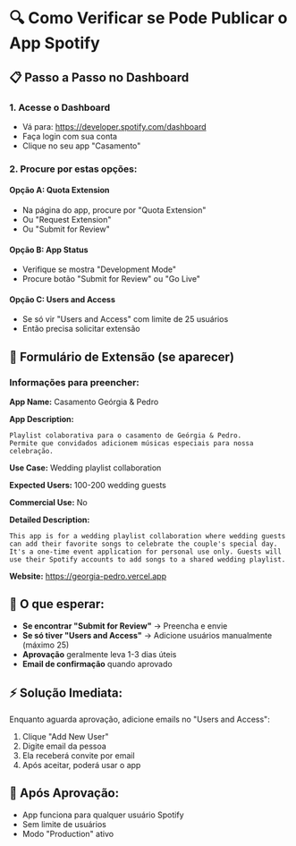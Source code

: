 # 🔍 Como Verificar se Pode Publicar o App Spotify

## 📋 Passo a Passo no Dashboard

### 1. Acesse o Dashboard
- Vá para: https://developer.spotify.com/dashboard
- Faça login com sua conta
- Clique no seu app "Casamento"

### 2. Procure por estas opções:

#### **Opção A: Quota Extension**
- Na página do app, procure por "Quota Extension"
- Ou "Request Extension" 
- Ou "Submit for Review"

#### **Opção B: App Status**
- Verifique se mostra "Development Mode"
- Procure botão "Submit for Review" ou "Go Live"

#### **Opção C: Users and Access**
- Se só vir "Users and Access" com limite de 25 usuários
- Então precisa solicitar extensão

## 📝 Formulário de Extensão (se aparecer)

### Informações para preencher:

**App Name:** Casamento Geórgia & Pedro

**App Description:**
```
Playlist colaborativa para o casamento de Geórgia & Pedro. 
Permite que convidados adicionem músicas especiais para nossa celebração.
```

**Use Case:** Wedding playlist collaboration

**Expected Users:** 100-200 wedding guests

**Commercial Use:** No

**Detailed Description:**
```
This app is for a wedding playlist collaboration where wedding guests 
can add their favorite songs to celebrate the couple's special day. 
It's a one-time event application for personal use only. Guests will 
use their Spotify accounts to add songs to a shared wedding playlist.
```

**Website:** https://georgia-pedro.vercel.app

## 🎯 O que esperar:

- **Se encontrar "Submit for Review"** → Preencha e envie
- **Se só tiver "Users and Access"** → Adicione usuários manualmente (máximo 25)
- **Aprovação** geralmente leva 1-3 dias úteis
- **Email de confirmação** quando aprovado

## ⚡ Solução Imediata:

Enquanto aguarda aprovação, adicione emails no "Users and Access":
1. Clique "Add New User"
2. Digite email da pessoa
3. Ela receberá convite por email
4. Após aceitar, poderá usar o app

## 🎉 Após Aprovação:

- App funciona para qualquer usuário Spotify
- Sem limite de usuários
- Modo "Production" ativo
